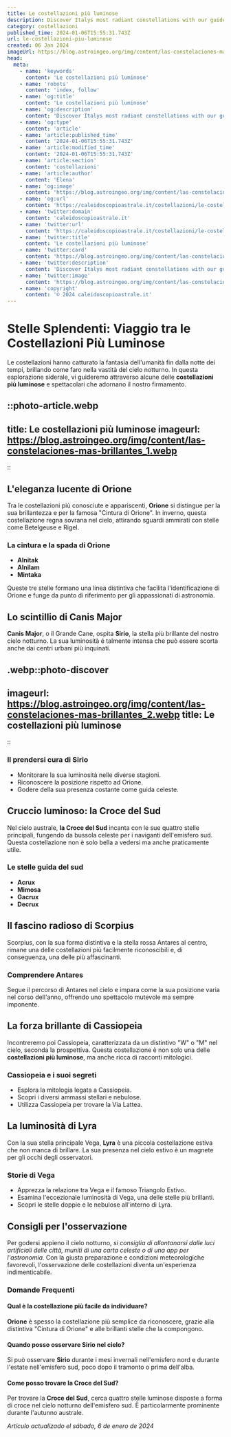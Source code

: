 ```yaml
---
title: Le costellazioni più luminose
description: Discover Italys most radiant constellations with our guide. Explore celestial highlights and stargazing tips for unforgettable night skies!
category: costellazioni
published_time: 2024-01-06T15:55:31.743Z
url: le-costellazioni-piu-luminose
created: 06 Jan 2024
imageUrl: https://blog.astroingeo.org/img/content/las-constelaciones-mas-brillantes_1.webp
head:
  meta:
    - name: 'keywords'
      content: 'Le costellazioni più luminose'
    - name: 'robots'
      content: 'index, follow'
    - name: 'og:title'
      content: 'Le costellazioni più luminose'
    - name: 'og:description'
      content: 'Discover Italys most radiant constellations with our guide. Explore celestial highlights and stargazing tips for unforgettable night skies!'
    - name: 'og:type'
      content: 'article'
    - name: 'article:published_time'
      content: '2024-01-06T15:55:31.743Z'
    - name: 'article:modified_time'
      content: '2024-01-06T15:55:31.743Z'
    - name: 'article:section'
      content: 'costellazioni'
    - name: 'article:author'
      content: 'Elena'
    - name: 'og:image'
      content: 'https://blog.astroingeo.org/img/content/las-constelaciones-mas-brillantes_1.webp'
    - name: 'og:url'
      content: 'https://caleidoscopioastrale.it/costellazioni/le-costellazioni-piu-luminose'
    - name: 'twitter:domain'
      content: 'caleidoscopioastrale.it'
    - name: 'twitter:url'
      content: 'https://caleidoscopioastrale.it/costellazioni/le-costellazioni-piu-luminose'
    - name: 'twitter:title'
      content: 'Le costellazioni più luminose'
    - name: 'twitter:card'
      content: 'https://blog.astroingeo.org/img/content/las-constelaciones-mas-brillantes_1.webp'
    - name: 'twitter:description'
      content: 'Discover Italys most radiant constellations with our guide. Explore celestial highlights and stargazing tips for unforgettable night skies!'
    - name: 'twitter:image'
      content: 'https://blog.astroingeo.org/img/content/las-constelaciones-mas-brillantes_1.webp'
    - name: 'copyright'
      content: '© 2024 caleidoscopioastrale.it'
---
```

# Stelle Splendenti: Viaggio tra le Costellazioni Più Luminose

Le costellazioni hanno catturato la fantasia dell'umanità fin dalla notte dei tempi, brillando come faro nella vastità del cielo notturno. In questa esplorazione siderale, vi guideremo attraverso alcune delle **costellazioni più luminose** e spettacolari che adornano il nostro firmamento.

::photo-article.webp
---
title: Le costellazioni più luminose
imageurl: https://blog.astroingeo.org/img/content/las-constelaciones-mas-brillantes_1.webp
---
::

## L'eleganza lucente di Orione

Tra le costellazioni più conosciute e appariscenti, **Orione** si distingue per la sua brillantezza e per la famosa "Cintura di Orione". In inverno, questa costellazione regna sovrana nel cielo, attirando sguardi ammirati con stelle come Betelgeuse e Rigel.

### La cintura e la spada di Orione

- **Alnitak**
- **Alnilam**
- **Mintaka**

Queste tre stelle formano una linea distintiva che facilita l'identificazione di Orione e funge da punto di riferimento per gli appassionati di astronomia.

## Lo scintillio di Canis Major

**Canis Major**, o il Grande Cane, ospita **Sirio**, la stella più brillante del nostro cielo notturno. La sua luminosità é talmente intensa che può essere scorta anche dai centri urbani più inquinati.

.webp::photo-discover
---
imageurl: https://blog.astroingeo.org/img/content/las-constelaciones-mas-brillantes_2.webp
title: Le costellazioni più luminose
---
::

### Il prendersi cura di Sirio

- Monitorare la sua luminosità nelle diverse stagioni.
- Riconoscere la posizione rispetto ad Orione.
- Godere della sua presenza costante come guida celeste.

## Cruccio luminoso: la Croce del Sud

Nel cielo australe, **la Croce del Sud** incanta con le sue quattro stelle principali, fungendo da bussola celeste per i naviganti dell'emisfero sud. Questa costellazione non è solo bella a vedersi ma anche praticamente utile.

### Le stelle guida del sud

- **Acrux**
- **Mimosa**
- **Gacrux**
- **Decrux**

## Il fascino radioso di Scorpius

Scorpius, con la sua forma distintiva e la stella rossa Antares al centro, rimane una delle costellazioni più facilmente riconoscibili e, di conseguenza, una delle più affascinanti.

### Comprendere Antares

Segue il percorso di Antares nel cielo e impara come la sua posizione varia nel corso dell'anno, offrendo uno spettacolo mutevole ma sempre imponente.

## La forza brillante di Cassiopeia

Incontreremo poi Cassiopeia, caratterizzata da un distintivo "W" o "M" nel cielo, seconda la prospettiva. Questa costellazione è non solo una delle **costellazioni più luminose**, ma anche ricca di racconti mitologici.

### Cassiopeia e i suoi segreti

- Esplora la mitologia legata a Cassiopeia.
- Scopri i diversi ammassi stellari e nebulose.
- Utilizza Cassiopeia per trovare la Via Lattea.

## La luminosità di Lyra

Con la sua stella principale Vega, **Lyra** è una piccola costellazione estiva che non manca di brillare. La sua presenza nel cielo estivo è un magnete per gli occhi degli osservatori.

### Storie di Vega

- Apprezza la relazione tra Vega e il famoso Triangolo Estivo.
- Esamina l'eccezionale luminosità di Vega, una delle stelle più brillanti.
- Scopri le stelle doppie e le nebulose all'interno di Lyra.

## Consigli per l'osservazione

Per godersi appieno il cielo notturno, *si consiglia di allontanarsi dalle luci artificiali delle città, muniti di una carta celeste o di una app per l'astronomia.* Con la giusta preparazione e condizioni meteorologiche favorevoli, l'osservazione delle costellazioni diventa un'esperienza indimenticabile.

### Domande Frequenti

#### Qual è la costellazione più facile da individuare?
**Orione** è spesso la costellazione più semplice da riconoscere, grazie alla distintiva "Cintura di Orione" e alle brillanti stelle che la compongono.

#### Quando posso osservare Sirio nel cielo?
Si può osservare **Sirio** durante i mesi invernali nell'emisfero nord e durante l'estate nell'emisfero sud, poco dopo il tramonto o prima dell'alba.

#### Come posso trovare la Croce del Sud?
Per trovare la **Croce del Sud**, cerca quattro stelle luminose disposte a forma di croce nel cielo notturno dell'emisfero sud. È particolarmente prominente durante l'autunno australe.

_Artículo actualizado el sábado, 6 de enero de 2024_